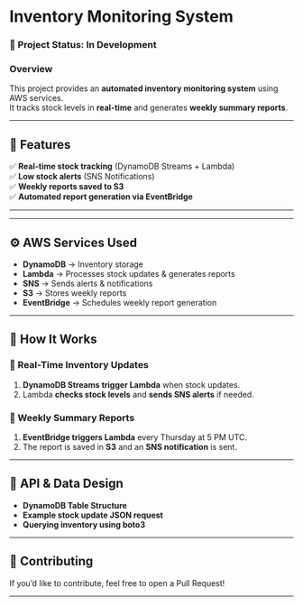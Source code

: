 # Inventory Monitoring System 

### 🚧 Project Status: **In Development**

### **Overview**
This project provides an **automated inventory monitoring system** using AWS services.  
It tracks stock levels in **real-time** and generates **weekly summary reports**.

---

## **📌 Features**
✅ **Real-time stock tracking** (DynamoDB Streams + Lambda)  
✅ **Low stock alerts** (SNS Notifications)  
✅ **Weekly reports saved to S3**  
✅ **Automated report generation via EventBridge**  

---

---

## **⚙️ AWS Services Used**
- **DynamoDB** → Inventory storage
- **Lambda** → Processes stock updates & generates reports
- **SNS** → Sends alerts & notifications
- **S3** → Stores weekly reports
- **EventBridge** → Schedules weekly report generation

---

## **🚀 How It Works**
### **🔹 Real-Time Inventory Updates**
1. **DynamoDB Streams trigger Lambda** when stock updates.
2. Lambda **checks stock levels** and **sends SNS alerts** if needed.

### **🔹 Weekly Summary Reports**
1. **EventBridge triggers Lambda** every Thursday at 5 PM UTC.
2. The report is saved in **S3** and an **SNS notification** is sent.

---

## **📜 API & Data Design**
- **DynamoDB Table Structure**
- **Example stock update JSON request**
- **Querying inventory using boto3**

---

## **📝 Contributing**
If you’d like to contribute, feel free to open a Pull Request!  

---




